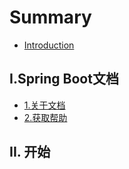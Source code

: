 # Summary

* [Introduction](README.md)

## I.Spring Boot文档

* [1.关于文档](ispring-bootwen-dang/1guan-yu-wen-dang.md)
* [2.获取帮助](ispring-bootwen-dang/2huo-qu-bang-zhu.md)

## II. 开始

